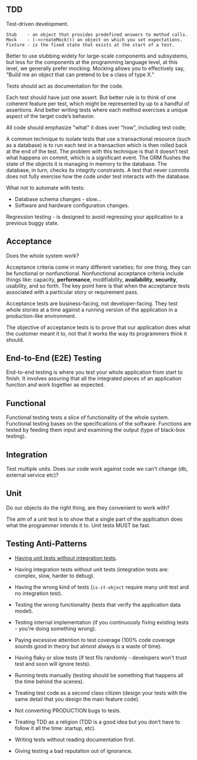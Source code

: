 TDD
-

Test-driven development.

````
Stub    - an object that provides predefined answers to method calls.
Mock    - (->createMock()) an object on which you set expectations.
Fixture - is the fixed state that exists at the start of a test.
````

Better to use stubbing widely for large-scale components and subsystems,
but less for the components at the programming language level,
at this level, we generally prefer mocking.
Mocking allows you to effectively say, "Build me an object that can pretend to be a class of type X."

Tests should act as documentation for the code.

Each test should have just one assert.
But better rule is to think of one coherent feature per test,
which might be represented by up to a handful of assertions.
And better writing tests where each method exercises a unique aspect of the target code’s behavior.

All code should emphasize "what" it does over "how", including test code;

A common technique to isolate tests that use a transactional resource (such as a database)
is to run each test in a transaction which is then rolled back at the end of the test.
The problem with this technique is that it doesn’t test what happens on commit, which is a significant event.
The ORM flushes the state of the objects it is managing in memory to the database.
The database, in turn, checks its integrity constraints.
A test that never commits does not fully exercise how the code under test interacts with the database.

What not to automate with tests:
* Database schema changes - slow...
* Software and hardware configuration changes.

Regression testing - is designed to avoid regressing your application to a previous buggy state.

## Acceptance

Does the whole system work?

Acceptance criteria come in many different varieties; for one thing, they can be functional or nonfunctional.
Nonfunctional acceptance criteria include things like:
capacity, **performance**, modifiability, **availability**, **security**, usability, and so forth.
The key point here is that when the acceptance tests associated with a particular story or requirement pass.

Acceptance tests are business-facing, not developer-facing.
They test whole stories at a time against a running version of the application in a production-like environment.

The objective of acceptance tests is to prove that our application does
what the customer meant it to, not that it works the way its programmers think it should.

## End-to-End (E2E) Testing

End-to-end testing is where you test your whole application from start to finish.
It involves assuring that all the integrated pieces of an application function and work together as expected.

## Functional

Functional testing tests a slice of functionality of the whole system.
Functional testing bases on the specifications of the software.
Functions are tested by feeding them input and examining the output (type of black-box testing).

## Integration

Test multiple units.
Does our code work against code we can't change (db, external service etc)?

## Unit

Do our objects do the right thing, are they convenient to work with?

The aim of a unit test is to show that a single part of the application does what the programmer intends it to.
Unit tests MUST be fast.

## Testing Anti-Patterns

* [Having unit tests without integration tests](https://monosnap.com/file/ctZy5mvYR76aq5QTEI71TuBCNtYanK).

* Having integration tests without unit tests (integration tests are: complex, slow, harder to debug).

* Having the wrong kind of tests (`is-it-object` require many unit test and no integration test).

* Testing the wrong functionality (tests that verify the application data model).

* Testing internal implementation (if you continuously fixing existing tests - you're doing something wrong).

* Paying excessive attention to test coverage
  (100% code coverage sounds good in theory but almost always is a waste of time).

* Having flaky or slow tests (if test fils randomly - developers won't trust test and soon will ignore tests).

* Running tests manually (testing should be something that happens all the time behind the scenes).

* Treating test code as a second class citizen
  (design your tests with the same detail that you design the main feature code).

* Not converting PRODUCTION bugs to tests.

* Treating TDD as a religion (TDD is a good idea but you don’t have to follow it all the time: startup, etc).

* Writing tests without reading documentation first.

* Giving testing a bad reputation out of ignorance.
